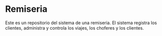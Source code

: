 # Remiseria
Este es un repositorio del sistema de una remiseria. El sistema registra los clientes, administra y controla los viajes, los choferes y los clientes.
